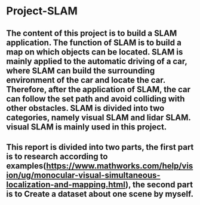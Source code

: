 # Project-SLAM
## The content of this project is to build a SLAM application. The function of SLAM is to build a map on which objects can be located. SLAM is mainly applied to the automatic driving of a car, where SLAM can build the surrounding environment of the car and locate the car. Therefore, after the application of SLAM, the car can follow the set path and avoid colliding with other obstacles. SLAM is divided into two categories, namely visual SLAM and lidar SLAM. visual SLAM is mainly used in this project.  
## This report is divided into two parts, the first part is to research according to examples(https://www.mathworks.com/help/vision/ug/monocular-visual-simultaneous-localization-and-mapping.html), the second part is to Create a dataset about one scene by myself.
